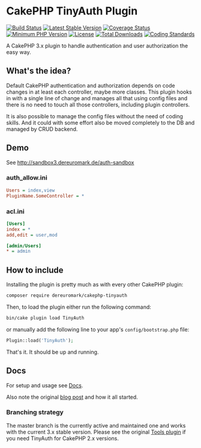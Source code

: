 # CakePHP TinyAuth Plugin

[![Build Status](https://api.travis-ci.org/dereuromark/cakephp-tinyauth.svg?branch=master)](https://travis-ci.org/dereuromark/cakephp-tinyauth)
[![Latest Stable Version](https://poser.pugx.org/dereuromark/cakephp-tinyauth/v/stable.svg)](https://packagist.org/packages/dereuromark/cakephp-tinyauth)
[![Coverage Status](https://coveralls.io/repos/dereuromark/cakephp-tinyauth/badge.svg)](https://coveralls.io/r/dereuromark/cakephp-tinyauth)
[![Minimum PHP Version](http://img.shields.io/badge/php-%3E%3D%205.5-8892BF.svg)](https://php.net/)
[![License](https://poser.pugx.org/dereuromark/cakephp-tinyauth/license.svg)](https://packagist.org/packages/dereuromark/cakephp-tinyauth)
[![Total Downloads](https://poser.pugx.org/dereuromark/cakephp-tinyauth/d/total.svg)](https://packagist.org/packages/dereuromark/cakephp-tinyauth)
[![Coding Standards](https://img.shields.io/badge/cs-PSR--2--R-yellow.svg)](https://github.com/php-fig-rectified/fig-rectified-standards)

A CakePHP 3.x plugin to handle authentication and user authorization the easy way.

## What's the idea?
Default CakePHP authentication and authorization depends on code changes in at least each controller, maybe more classes.
This plugin hooks in with a single line of change and manages all that using config files and there is no need to touch all those controllers, including plugin controllers.

It is also possible to manage the config files without the need of coding skills. And it could with some effort also be moved completely to the DB and managed by CRUD backend.

## Demo
See http://sandbox3.dereuromark.de/auth-sandbox

### auth_allow.ini
```ini
Users = index,view
PluginName.SomeController = *
```

### acl.ini
```ini
[Users]
index = *
add,edit = user,mod

[admin/Users]
* = admin
```

## How to include
Installing the plugin is pretty much as with every other CakePHP plugin:

```bash
composer require dereuromark/cakephp-tinyauth
```

Then, to load the plugin either run the following command:

```sh
bin/cake plugin load TinyAuth
```

or manually add the following line to your app's `config/bootstrap.php` file:

```php
Plugin::load('TinyAuth');
```

That's it. It should be up and running.

## Docs
For setup and usage see [Docs](/docs).

Also note the original [blog post](http://www.dereuromark.de/2011/12/18/tinyauth-the-fastest-and-easiest-authorization-for-cake2/) and how it all started.

### Branching strategy
The master branch is the currently active and maintained one and works with the current 3.x stable version.
Please see the original [Tools plugin](https://github.com/dereuromark/cakephp-tools) if you need TinyAuth for CakePHP 2.x versions.
